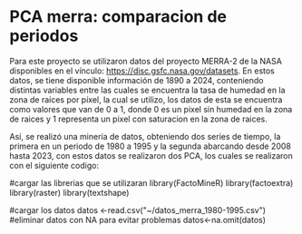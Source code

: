 # PCA merra: comparacion de periodos


Para este proyecto se utilizaron datos del proyecto MERRA-2 de la NASA disponibles en el vínculo: https://disc.gsfc.nasa.gov/datasets. En estos datos, se tiene disponible información de 1890 a 2024, conteniendo distintas variables entre las cuales se encuentra la tasa de humedad en la zona de raíces por píxel, la cual se utilizo, los datos de esta se encuentra como valores que van de 0 a 1, donde 0 es un pixel sin humedad en la zona de raices y 1 representa un pixel con saturacion en la zona de raices.

Así, se realizó una minería de datos, obteniendo dos series de tiempo, la primera en un periodo de 1980 a 1995 y la segunda abarcando desde 2008 hasta 2023, con estos datos se realizaron dos PCA, los cuales se realizaron con el siguiente codigo:

  #cargar las librerias que se utilizaran
  library(FactoMineR)
  library(factoextra)
  library(raster)
  library(textshape)
  
  #cargar los datos
  datos <-read.csv("~/datos_merra_1980-1995.csv")
  #eliminar datos con NA para evitar problemas 
  datos<-na.omit(datos)
  

